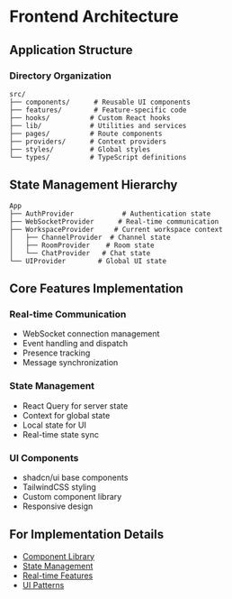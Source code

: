 # Frontend Architecture

## Application Structure

### Directory Organization
```
src/
├── components/      # Reusable UI components
├── features/        # Feature-specific code
├── hooks/          # Custom React hooks
├── lib/            # Utilities and services
├── pages/          # Route components
├── providers/      # Context providers
├── styles/         # Global styles
└── types/          # TypeScript definitions
```

## State Management Hierarchy

```
App
├── AuthProvider            # Authentication state
├── WebSocketProvider      # Real-time communication
├── WorkspaceProvider     # Current workspace context
│   ├── ChannelProvider  # Channel state
│   ├── RoomProvider    # Room state
│   └── ChatProvider   # Chat state
└── UIProvider        # Global UI state
```

## Core Features Implementation

### Real-time Communication
- WebSocket connection management
- Event handling and dispatch
- Presence tracking
- Message synchronization

### State Management
- React Query for server state
- Context for global state
- Local state for UI
- Real-time state sync

### UI Components
- shadcn/ui base components
- TailwindCSS styling
- Custom component library
- Responsive design

## For Implementation Details
- [Component Library](./components.md)
- [State Management](./state.md)
- [Real-time Features](./realtime.md)
- [UI Patterns](./ui-patterns.md)